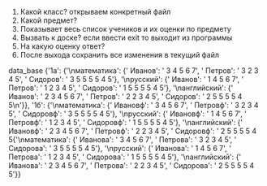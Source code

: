 1. Какой класс? открываем конкретный файл
2. Какой предмет?
3. Показывает весь список учеников и их оценки по предмету
4. Вызвать к доске? если ввести exit то выходит из программы
5. На какую оценку ответ?
6. После выхода сохранить все изменения в текущий файл


data_base {'1а': {'\nматематика': {' Иванов': ' 3 4 5 6 7', ' Петров': ' 3 2 3 4 5', ' Сидоров': ' 3 5 5 5 5 4 5'}, '\nрусский': {' Иванов': ' 1 4 5 6 7', 
' Петров': ' 1 2 3 4 5', ' Сидоров': ' 1 5 5 5 5 4 5'}, '\nанглийский': {' Иванов': ' 2 3 4 5 6 7', ' Петров': ' 2 2 3 4 5', ' Сидоров': ' 2 5 5 5 5 4 5\n'}}, '1б': {'\nматематика': {' Ивановф': ' 3 4 5 6 7', ' Петровф': ' 3 2 3 4 5', ' Сидоровф': ' 3 5 5 5 5 4 5'}, '\nрусский': {' Ивановф': ' 1 4 5 6 7', ' Петровф': ' 1 2 3 4 5', ' Сидоровф': ' 1 5 5 5 5 4 5'}, '\nанглийский': {' Ивановф': ' 2 3 4 5 6 7', ' Петровф': ' 2 2 3 4 5', ' Сидоровф': ' 2 5 5 5 5 4 5\{'\nматематика': {' Иванова': ' 3 4 5 6 7', ' Петрова': ' 3 2 3 4 5', ' Сидорова': ' 3 5 5 5 5 4 5'}, '\nрусский': {' Иванова': ' 1 4 5 6 7', ' Петрова': ' 1 2 3 4 5', ' Сидорова': ' 1 5 5 5 5 4 5'}, '\nанглийский': {' Иванова': ' 2 3 4 5 6 7', ' Петрова': ' 2 2 3 4 5', ' Сидорова': ' 2 5 5 5 5 4 5'}}  
